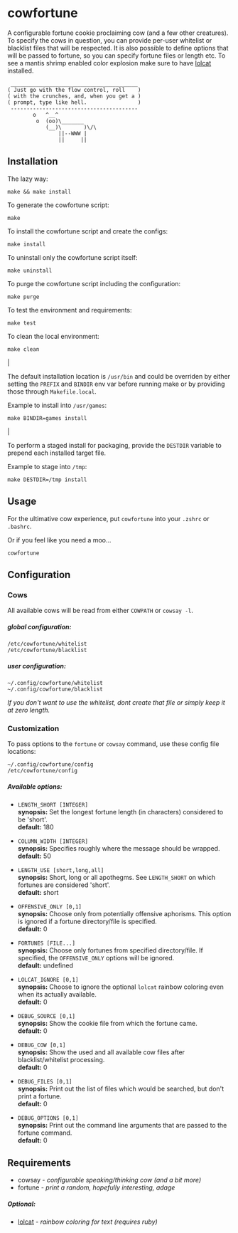 cowfortune
==========

A configurable fortune cookie proclaiming cow (and a few other creatures).  
To specify the cows in question, you can provide per-user whitelist or
blacklist files that will be respected.
It is also possible to define options that will be passed to fortune,
so you can specify fortune files or length etc.
To see a mantis shrimp enabled color explosion make sure to have
[lolcat](https://github.com/busyloop/lolcat) installed.

     ________________________________________
    ( Just go with the flow control, roll    )
    ( with the crunches, and, when you get a )
    ( prompt, type like hell.                )
     ----------------------------------------
            o   ^__^
             o  (oo)\_______
                (__)\       )\/\
                    ||--WWW |
                    ||     ||


Installation
------------

The lazy way:

    make && make install

To generate the cowfortune script:

    make

To install the cowfortune script and create the configs:

    make install

To uninstall only the cowfortune script itself:

    make uninstall

To purge the cowfortune script including the configuration:

    make purge

To test the environment and requirements:

    make test

To clean the local environment:

    make clean

|  

The default installation location is `/usr/bin` and could be overriden by either
setting the `PREFIX` and `BINDIR` env var before running make or by providing
those through `Makefile.local`.

Example to install into `/usr/games`:

    make BINDIR=games install

|  

To perform a staged install for packaging, provide the `DESTDIR` variable to
prepend each installed target file.

Example to stage into `/tmp`:

    make DESTDIR=/tmp install


Usage
-----

For the ultimative cow experience, put `cowfortune` into your `.zshrc` or `.bashrc`.  
  
Or if you feel like you need a moo...

    cowfortune


Configuration
-------------

### Cows
All available cows will be read from either `COWPATH` or `cowsay -l`.

##### global configuration:

    /etc/cowfortune/whitelist
    /etc/cowfortune/blacklist

##### user configuration:

    ~/.config/cowfortune/whitelist
    ~/.config/cowfortune/blacklist

_If you don't want to use the whitelist, dont create that file or simply
keep it at zero length._

### Customization
To pass options to the `fortune` or `cowsay` command, use these config file locations:

    ~/.config/cowfortune/config
    /etc/cowfortune/config


##### Available options:
- `LENGTH_SHORT [INTEGER]`  
**synopsis:** Set the longest fortune length (in characters) considered to be 'short'.  
**default:** 180  
  
- `COLUMN_WIDTH [INTEGER]`  
**synopsis:** Specifies roughly where the message should be wrapped.  
**default:** 50  
  
- `LENGTH_USE [short,long,all]`  
**synopsis:** Short, long or all apothegms. See `LENGTH_SHORT` on which fortunes are considered 'short'.  
**default:** short  
  
- `OFFENSIVE_ONLY [0,1]`  
**synopsis:** Choose only from potentially offensive aphorisms. This option is ignored if a fortune directory/file is specified.  
**default:** 0  
  
- `FORTUNES [FILE...]`  
**synopsis:** Choose only fortunes from specified directory/file. If specified, the `OFFENSIVE_ONLY` options will be ignored.  
**default:** undefined  
  
- `LOLCAT_IGNORE [0,1]`  
**synopsis:** Choose to ignore the optional `lolcat` rainbow coloring even when its actually available.  
**default:** 0  
  
- `DEBUG_SOURCE [0,1]`  
**synopsis:** Show the cookie file from which the fortune came.  
**default:** 0  
  
- `DEBUG_COW [0,1]`  
**synopsis:** Show the used and all available cow files after blacklist/whitelist processing.  
**default:** 0  
  
- `DEBUG_FILES [0,1]`  
**synopsis:** Print out the list of files which would be searched, but don't print a fortune.  
**default:** 0  
  
- `DEBUG_OPTIONS [0,1]`  
**synopsis:** Print out the command line arguments that are passed to the fortune command.  
**default:** 0  


Requirements
------------

- cowsay - _configurable speaking/thinking cow (and a bit more)_
- fortune - _print a random, hopefully interesting, adage_

##### Optional:

- [lolcat](https://github.com/busyloop/lolcat) - _rainbow coloring for text (requires ruby)_

